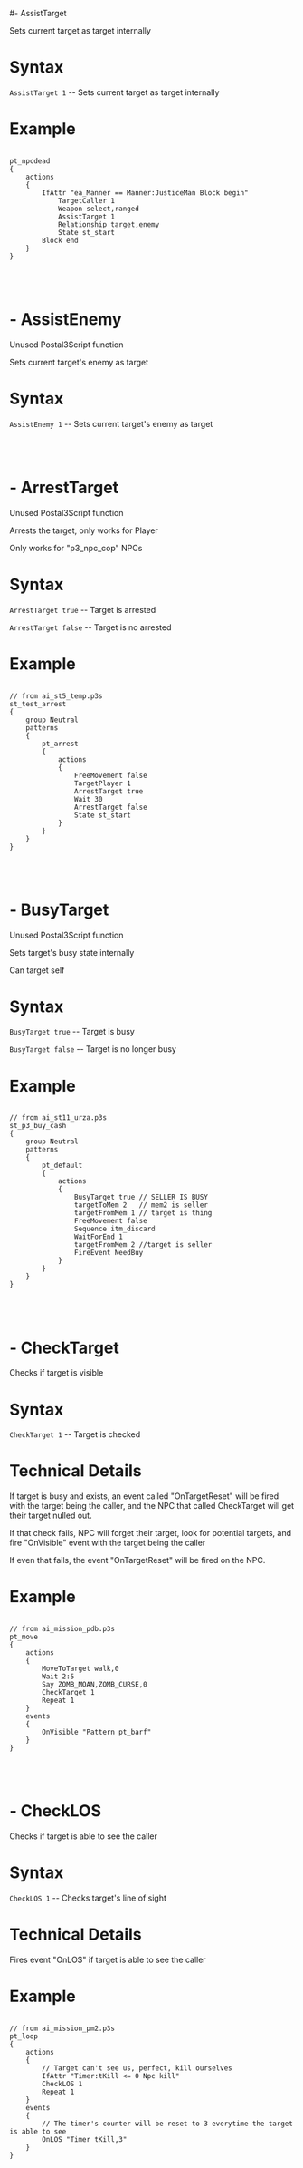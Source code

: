 #- AssistTarget
<p>Sets current target as target internally
<h1>Syntax</h1>
<p><code class="language-js">AssistTarget 1</code> -- Sets current target as target internally
<h1>Example</h1>
<pre><code class="language-js">
pt_npcdead
{
	actions
	{
		IfAttr "ea_Manner == Manner:JusticeMan Block begin"
			TargetCaller 1
			Weapon select,ranged
			AssistTarget 1
			Relationship target,enemy
			State st_start
		Block end
	}
}
</code></pre>

<br><br><h1>- AssistEnemy</h1>
<p>Unused Postal3Script function
<p>Sets current target's enemy as target
<h1>Syntax</h1>
<p><code class="language-js">AssistEnemy 1</code> -- Sets current target's enemy as target

<br><br><h1>- ArrestTarget</h1>
<p>Unused Postal3Script function
<p>Arrests the target, only works for Player
<p>Only works for "p3_npc_cop" NPCs 
<h1>Syntax</h1>
<p><code class="language-js">ArrestTarget true</code> -- Target is arrested
<p><code class="language-js">ArrestTarget false</code> -- Target is no arrested
<h1>Example</h1>
<pre><code class="language-js">
// from ai_st5_temp.p3s
st_test_arrest
{
	group Neutral
	patterns
	{
		pt_arrest
		{
			actions
			{
				FreeMovement false
				TargetPlayer 1
				ArrestTarget true
				Wait 30
				ArrestTarget false
				State st_start
			}
		}
	}
}
</code></pre>

<br><br><h1>- BusyTarget</h1>
<p>Unused Postal3Script function
<p>Sets target's busy state internally
<p>Can target self
<h1>Syntax</h1>
<p><code class="language-js">BusyTarget true</code> -- Target is busy
<p><code class="language-js">BusyTarget false</code> -- Target is no longer busy
<h1>Example</h1>
<pre><code class="language-js">
// from ai_st11_urza.p3s
st_p3_buy_cash
{
	group Neutral
	patterns
	{
		pt_default
		{
			actions
			{	
				BusyTarget true	// SELLER IS BUSY
				targetToMem 2	// mem2 is seller
				targetFromMem 1	// target is thing
				FreeMovement false
				Sequence itm_discard
				WaitForEnd 1
				targetFromMem 2	//target is seller
				FireEvent NeedBuy
			}
		}
	}
}
</code></pre>

<br><br><h1>- CheckTarget</h1>
<p>Checks if target is visible
<h1>Syntax</h1>
<p><code class="language-js">CheckTarget 1</code> -- Target is checked
<h1>Technical Details</h1>
<p>If target is busy and exists, an event called "OnTargetReset" will be fired with the target being the caller, and the NPC that called CheckTarget will get their target nulled out.
<p>If that check fails, NPC will forget their target, look for potential targets, and fire "OnVisible" event with the target being the caller
<p>If even that fails, the event "OnTargetReset" will be fired on the NPC.
<h1>Example</h1>
<pre><code class="language-js">
// from ai_mission_pdb.p3s
pt_move
{
	actions
	{
		MoveToTarget walk,0
		Wait 2:5
		Say ZOMB_MOAN,ZOMB_CURSE,0
		CheckTarget 1
		Repeat 1
	}
	events
	{
		OnVisible "Pattern pt_barf"
	}
}
</code></pre>

<br><br><h1>- CheckLOS</h1>
<p>Checks if target is able to see the caller
<h1>Syntax</h1>
<p><code class="language-js">CheckLOS 1</code> -- Checks target's line of sight
<h1>Technical Details</h1>
<p>Fires event "OnLOS" if target is able to see the caller
<h1>Example</h1>
<pre><code class="language-js">
// from ai_mission_pm2.p3s
pt_loop
{
	actions
	{
		// Target can't see us, perfect, kill ourselves
		IfAttr "Timer:tKill <= 0 Npc kill"
		CheckLOS 1
		Repeat 1
	}
	events
	{
		// The timer's counter will be reset to 3 everytime the target is able to see
		OnLOS "Timer tKill,3"
	}
}
</code></pre>